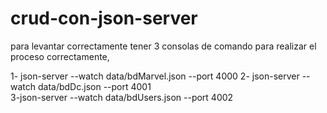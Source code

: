 # crud-con-json-server

para levantar correctamente tener 3 consolas de comando para realizar el proceso correctamente, 

1- json-server --watch data/bdMarvel.json --port 4000
2- json-server --watch data/bdDc.json --port 4001   
3-json-server --watch data/bdUsers.json --port 4002
